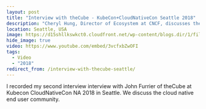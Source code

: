 ```yaml
---
layout: post
title: "Interview with theCube - KubeCon+CloudNativeCon Seattle 2018"
description: "Cheryl Hung, Director of Ecosystem at CNCF, discusses the cloud native end user community on theCube."
location: Seattle, USA
image: https://d15shllkswkct0.cloudfront.net/wp-content/blogs.dir/1/files/2019/01/IMG_2933-1-768x512.jpg
hide_image: true
video: https://www.youtube.com/embed/3vcfxbZwOFI
tags:
  - Video
  - "2018"
redirect_from: /interview-with-thecube-seattle/
---
```


I recorded my second interview interview with John Furrier of theCube at Kubecon
CloudNativeCon NA 2018 in Seattle. We discuss the cloud native end user
community.
